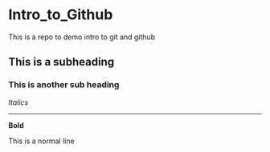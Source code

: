 # Intro_to_Github
This is a repo to demo intro to git and github

## This is a subheading
### This is another sub heading
_Italics_
___
**Bold**

This is a normal line
